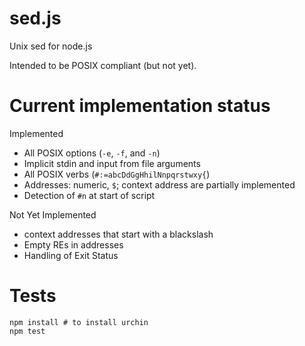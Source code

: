 # sed.js

Unix sed for node.js

Intended to be POSIX compliant (but not yet).

# Current implementation status

Implemented
 * All POSIX options (`-e`, `-f`, and `-n`)
 * Implicit stdin and input from file arguments
 * All POSIX verbs (`#:=abcDdGgHhilNnpqrstwxy{`)
 * Addresses: numeric, `$`; context address are partially implemented
 * Detection of `#n` at start of script

Not Yet Implemented
 * context addresses that start with a blackslash
 * Empty REs in addresses
 * Handling of Exit Status

# Tests

    npm install # to install urchin
    npm test

